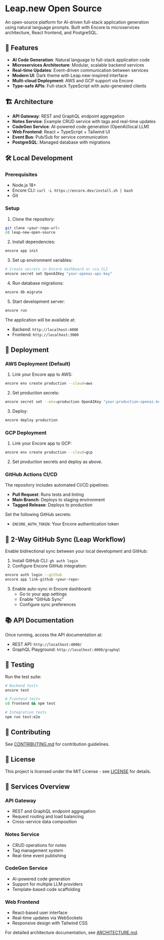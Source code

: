 # Leap.new Open Source

An open-source platform for AI-driven full-stack application generation using natural language prompts. Built with Encore.ts microservices architecture, React frontend, and PostgreSQL.

## 🚀 Features

- **AI Code Generation**: Natural language to full-stack application code
- **Microservices Architecture**: Modular, scalable backend services
- **Real-time Updates**: Event-driven communication between services
- **Modern UI**: Dark theme with Leap.new-inspired interface
- **Multi-cloud Deployment**: AWS and GCP support via Encore
- **Type-safe APIs**: Full-stack TypeScript with auto-generated clients

## 🏗️ Architecture

- **API Gateway**: REST and GraphQL endpoint aggregation
- **Notes Service**: Example CRUD service with tags and real-time updates
- **CodeGen Service**: AI-powered code generation (OpenAI/local LLM)
- **Web Frontend**: React + TypeScript + Tailwind UI
- **Event Bus**: Pub/Sub for service communication
- **PostgreSQL**: Managed database with migrations

## 🛠️ Local Development

### Prerequisites

- Node.js 18+
- Encore CLI: `curl -L https://encore.dev/install.sh | bash`
- Git

### Setup

1. Clone the repository:
```bash
git clone <your-repo-url>
cd leap-new-open-source
```

2. Install dependencies:
```bash
encore app init
```

3. Set up environment variables:
```bash
# Create secrets in Encore dashboard or via CLI
encore secret set OpenAIKey "your-openai-api-key"
```

4. Run database migrations:
```bash
encore db migrate
```

5. Start development server:
```bash
encore run
```

The application will be available at:
- Backend: `http://localhost:4000`
- Frontend: `http://localhost:3000`

## 🚀 Deployment

### AWS Deployment (Default)

1. Link your Encore app to AWS:
```bash
encore env create production --cloud=aws
```

2. Set production secrets:
```bash
encore secret set --env=production OpenAIKey "your-production-openai-key"
```

3. Deploy:
```bash
encore deploy production
```

### GCP Deployment

1. Link your Encore app to GCP:
```bash
encore env create production --cloud=gcp
```

2. Set production secrets and deploy as above.

### GitHub Actions CI/CD

The repository includes automated CI/CD pipelines:

- **Pull Request**: Runs tests and linting
- **Main Branch**: Deploys to staging environment
- **Tagged Release**: Deploys to production

Set the following GitHub secrets:
- `ENCORE_AUTH_TOKEN`: Your Encore authentication token

## 🔄 2-Way GitHub Sync (Leap Workflow)

Enable bidirectional sync between your local development and GitHub:

1. Install GitHub CLI: `gh auth login`
2. Configure Encore GitHub integration:
```bash
encore auth login --github
encore app link-github <your-repo>
```

3. Enable auto-sync in Encore dashboard:
   - Go to your app settings
   - Enable "GitHub Sync"
   - Configure sync preferences

## 📚 API Documentation

Once running, access the API documentation at:
- REST API: `http://localhost:4000/`
- GraphQL Playground: `http://localhost:4000/graphql`

## 🧪 Testing

Run the test suite:
```bash
# Backend tests
encore test

# Frontend tests
cd frontend && npm test

# Integration tests
npm run test:e2e
```

## 🤝 Contributing

See [CONTRIBUTING.md](CONTRIBUTING.md) for contribution guidelines.

## 📄 License

This project is licensed under the MIT License - see [LICENSE](LICENSE) for details.

## 🏢 Services Overview

### API Gateway
- REST and GraphQL endpoint aggregation
- Request routing and load balancing
- Cross-service data composition

### Notes Service
- CRUD operations for notes
- Tag management system
- Real-time event publishing

### CodeGen Service
- AI-powered code generation
- Support for multiple LLM providers
- Template-based code scaffolding

### Web Frontend
- React-based user interface
- Real-time updates via WebSockets
- Responsive design with Tailwind CSS

For detailed architecture documentation, see [ARCHITECTURE.md](ARCHITECTURE.md).

